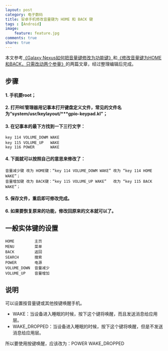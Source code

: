 ```yaml
---
layout: post
category: 电子数码
title: 安卓手机修改音量键为 HOME 和 BACK 键
tags : [Android]
image:
    feature: feature.jpg
comments: true
share: true
---
```



本文参考[《Galaxy Nexus如何把音量键修改为功能键》](http://samsung.anqu.com/xinshou_263/12733)和[《修改音量键为HOME和BACK，只需改动两个参量》](http://benyouhui.it168.com/thread-2224793-1-1.html)的两篇文章，经过整理编辑后完成。


## 步骤

#### 1. 手机要root；

#### 2. 打开RE管理器用记事本打开键盘定义文件，常见的文件名为“system/usr/keylayout/***gpio-keypad.kl”；

#### 3. 在记事本的最下方找到一下三行文字：

    key 114 VOLUME_DOWM WAKE
    key 115 VOLUME_UP   WAKE  　　　
    key 116 POWER       WAKE

#### 4. 下面就可以按照自己的意思来修改了：

    音量减少键 改为 HOME键：“key 114 VOLUME_DOWM WAKE” 改为 “key 114 HOME WAKE”；
    音量增加键 改为 BACK键：“key 115 VOLUME_UP WAKE”   改为 “key 115 BACK WAKE”；

#### 5. 保存文件，重启即可修改完成。

#### 6. 如果要恢复原来的功能，修改回原来的文本就可以了。

## 一般实体键的设置

    HOME         主页
    MENU         菜单
    BACK         返回
    SEARCH       搜索
    POWER        电源
    VOLUME_DOWN  音量减少
    VOLUME_UP    音量增加

## 说明

可以设置按音量键或其他按键唤醒手机。

* WAKE：当设备进入睡眠的时候，按下这个键将唤醒，而且发送消息给应用层。
* WAKE_DROPPED：当设备进入睡眠的时候，按下这个键将唤醒，但是不发送消息给应用层。

所以要使用按键唤醒，应该改为：POWER   WAKE_DROPPED


